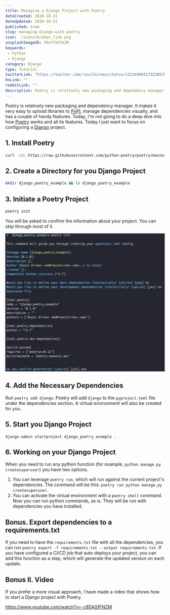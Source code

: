 ```yaml
---
title: Managing a Django Project with Poetry
dateCreated: 2020-10-31
dateUpdated: 2020-10-31
published: true
slug: managing-Django-with-poetry
icon: ./icons/broken_link.png
unsplashImageID: PDxYfXVlK2M
keywords:
 - Python
 - Django
category: Django
type: Tutorial
twitterLink: "https://twitter.com/rasulkireev/status/1322499651732385792"
hnLink: ""
redditLink: ""
description: Poetry is relatively new packaging and dependency manager. It makes it very easy to upload libraries to PyPI, manage dependencies visually, and has a couple of handy features. Today, I'm not going to do a deep dive into how Poetry works and all its features. Today I just want to focus on how to configure it for a Django project.
---
```


Poetry is relatively new packaging and dependency manager. It makes it very easy to upload libraries to [PyPI](https://pypi.org/), manage dependencies visually, and has a couple of handy features. Today, I'm not going to do a deep dive into how [Poetry](https://python-poetry.org/) works and all its features. Today I just want to focus on configuring a [Django](https://www.djangoproject.com/) project.

## 1. Install Poetry

```bash
curl -sSL https://raw.githubusercontent.com/python-poetry/poetry/master/get-poetry.py | python -
```

## 2. Create a Directory for you Django Project

```bash
mkdir django_poetry_example && ls django_poetry_example
```

## 3. Initiate a Poetry Project

```bash
poetry init
```

You will be asked to confirm the information about your project. You can skip through most of it.

![Poetry Init Output.png](./images/poetry_init.png)

## 4. Add the Necessary Dependencies

Run `poetry add django`. Poetry will add `django` to the `pyproject.toml` file under the dependencies section. A virtual environment will also be created for you.

## 5. Start you Django Project

```
django-admin startproject django_poetry_example .
```

## 6. Working on your Django Project

When you need to run any python function (for example, `python manage.py createsuperuser`) you have two options.

1. You can leverage `poetry run`, which will run against the current project's dependencies. The command will be this: `poetry run python manage.py createsuperuser`.
2. You can activate the virtual environment with a `poetry shell` command. Now you can run python commands, as is. They will be run with dependencies you have installed.

## Bonus. Export dependencies to a requirements.txt

If you need to have the `requirements.txt` file with all the dependencies, you can run `poetry export -f requirements.txt --output requirements.txt`. If you have configured a CI/CD job that auto deploys your project, you can add this function as a step, which will generate the updated version on each update.

## Bonus II. Video

If you prefer a more visual approach, I have made a video that shows how to start a Django project with Poetry.

https://www.youtube.com/watch?v=-c8DASfFNZM
